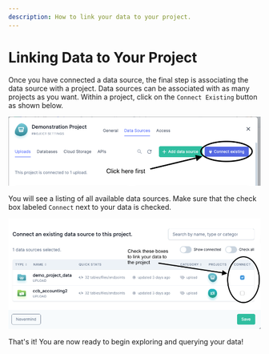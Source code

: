 ```yaml
---
description: How to link your data to your project.
---
```


# Linking Data to Your Project

Once you have connected a data source, the final step is associating the data source with a project.  Data sources can be associated with as many projects as you want.  Within a project, click on the `Connect Existing` button as shown below.

![Connecting Existing Data Source to a Project](<../img/Screen Shot 2021-11-15 at 9.48.09 AM.png>)

You will see a listing of all available data sources.  Make sure that the check box labeled `Connect` next to your data is checked. &#x20;

![Linking a Data Source to Your Project](<../img/Screen Shot 2021-11-15 at 10.00.14 AM.png>)

That's it!  You are now ready to begin exploring and querying your data!